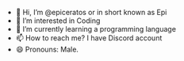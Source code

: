 - 👋 Hi, I’m @epiceratos or in short known as Epi
- 👀 I’m interested in Coding
- 🌱 I’m currently learning a programming language
- 📫 How to reach me? I have Discord account
- 😄 Pronouns: Male.

<!---
epiceratos/epiceratos is a ✨ special ✨ repository because its `README.md` (this file) appears on your GitHub profile.
You can click the Preview link to take a look at your changes.
--->
